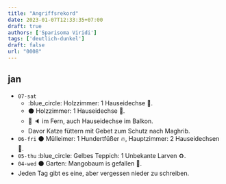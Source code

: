 ```yaml
---
title: "Angriffsrekord"
date: 2023-01-07T12:33:35+07:00
draft: true
authors: ['Sparisoma Viridi']
tags: ['deutlich-dunkel']
draft: false
url: "0008"
---
```


## jan
+ `07-sat`
  - :blue_circle: Holzzimmer: 1 Hauseidechse :straight_ruler:.
  - :black_circle: Holzzimmer: 1 Hauseidechse :straight_ruler:.
  - :crocodile: :speaker: im Fern, auch Hauseidechse im Balkon.
  - Davor Katze füttern mit Gebet zum Schutz nach Maghrib.
+ `06-fri` :black_circle: Mülleimer: 1 Hundertfüßer :fire:, Hauptzimmer: 2 Hauseidechsen :straight_ruler:.
+ `05-thu` :blue_circle: Gelbes Teppich: 1 Unbekante Larven :recycle:.
+ `04-wed` :black_circle: Garten: Mangobaum is gefallen :wrench:.
+ Jeden Tag gibt es eine, aber vergessen nieder zu schreiben.

